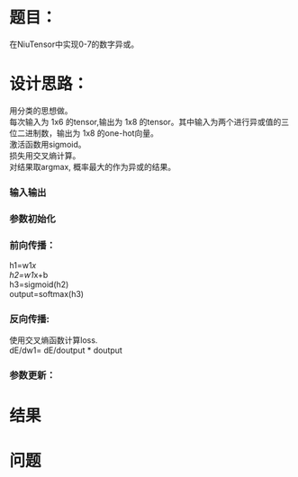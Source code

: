 # 题目：

  在NiuTensor中实现0-7的数字异或。
  
# 设计思路：

  用分类的思想做。<br>
  每次输入为 1x6 的tensor,输出为 1x8 的tensor。其中输入为两个进行异或值的三位二进制数，输出为 1x8 的one-hot向量。<br>
  激活函数用sigmoid。<br>
  损失用交叉熵计算。<br>
  对结果取argmax, 概率最大的作为异或的结果。

### 输入输出

### 参数初始化
  
### 前向传播：

  h1=w1*x<br>
  h2=w1*x+b<br>
  h3=sigmoid(h2)<br>
  output=softmax(h3)
  
### 反向传播:

  使用交叉熵函数计算loss.<br>
  dE/dw1= dE/doutput * doutput
  

### 参数更新：

# 结果

# 问题

